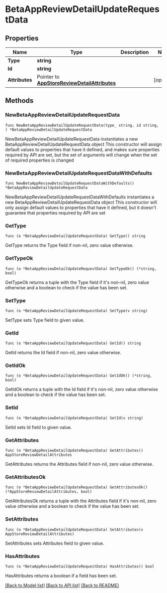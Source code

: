 # BetaAppReviewDetailUpdateRequestData

## Properties

Name | Type | Description | Notes
------------ | ------------- | ------------- | -------------
**Type** | **string** |  | 
**Id** | **string** |  | 
**Attributes** | Pointer to [**AppStoreReviewDetailAttributes**](AppStoreReviewDetailAttributes.md) |  | [optional] 

## Methods

### NewBetaAppReviewDetailUpdateRequestData

`func NewBetaAppReviewDetailUpdateRequestData(type_ string, id string, ) *BetaAppReviewDetailUpdateRequestData`

NewBetaAppReviewDetailUpdateRequestData instantiates a new BetaAppReviewDetailUpdateRequestData object
This constructor will assign default values to properties that have it defined,
and makes sure properties required by API are set, but the set of arguments
will change when the set of required properties is changed

### NewBetaAppReviewDetailUpdateRequestDataWithDefaults

`func NewBetaAppReviewDetailUpdateRequestDataWithDefaults() *BetaAppReviewDetailUpdateRequestData`

NewBetaAppReviewDetailUpdateRequestDataWithDefaults instantiates a new BetaAppReviewDetailUpdateRequestData object
This constructor will only assign default values to properties that have it defined,
but it doesn't guarantee that properties required by API are set

### GetType

`func (o *BetaAppReviewDetailUpdateRequestData) GetType() string`

GetType returns the Type field if non-nil, zero value otherwise.

### GetTypeOk

`func (o *BetaAppReviewDetailUpdateRequestData) GetTypeOk() (*string, bool)`

GetTypeOk returns a tuple with the Type field if it's non-nil, zero value otherwise
and a boolean to check if the value has been set.

### SetType

`func (o *BetaAppReviewDetailUpdateRequestData) SetType(v string)`

SetType sets Type field to given value.


### GetId

`func (o *BetaAppReviewDetailUpdateRequestData) GetId() string`

GetId returns the Id field if non-nil, zero value otherwise.

### GetIdOk

`func (o *BetaAppReviewDetailUpdateRequestData) GetIdOk() (*string, bool)`

GetIdOk returns a tuple with the Id field if it's non-nil, zero value otherwise
and a boolean to check if the value has been set.

### SetId

`func (o *BetaAppReviewDetailUpdateRequestData) SetId(v string)`

SetId sets Id field to given value.


### GetAttributes

`func (o *BetaAppReviewDetailUpdateRequestData) GetAttributes() AppStoreReviewDetailAttributes`

GetAttributes returns the Attributes field if non-nil, zero value otherwise.

### GetAttributesOk

`func (o *BetaAppReviewDetailUpdateRequestData) GetAttributesOk() (*AppStoreReviewDetailAttributes, bool)`

GetAttributesOk returns a tuple with the Attributes field if it's non-nil, zero value otherwise
and a boolean to check if the value has been set.

### SetAttributes

`func (o *BetaAppReviewDetailUpdateRequestData) SetAttributes(v AppStoreReviewDetailAttributes)`

SetAttributes sets Attributes field to given value.

### HasAttributes

`func (o *BetaAppReviewDetailUpdateRequestData) HasAttributes() bool`

HasAttributes returns a boolean if a field has been set.


[[Back to Model list]](../README.md#documentation-for-models) [[Back to API list]](../README.md#documentation-for-api-endpoints) [[Back to README]](../README.md)


